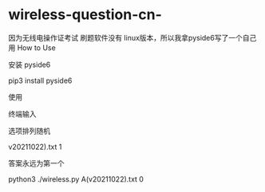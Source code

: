 # wireless-question-cn-
因为无线电操作证考试 刷题软件没有 linux版本，所以我拿pyside6写了一个自己用
How to Use

安装 pyside6

pip3 install pyside6 

使用

终端输入

选项排列随机

v20211022\).txt  1

答案永远为第一个

python3 ./wireless.py A\(v20211022\).txt  0
